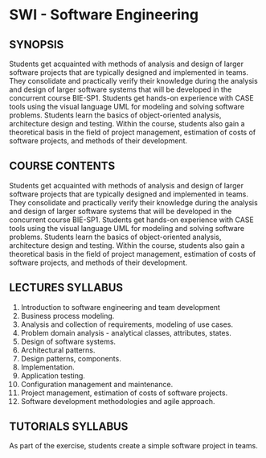 # SWI - Software Engineering

## SYNOPSIS
Students get acquainted with methods of analysis and design of larger software projects that are typically designed and implemented in teams. They consolidate and practically verify their knowledge during the analysis and design of larger software systems that will be developed in the concurrent course BIE-SP1. Students get hands-on experience with CASE tools using the visual language UML for modeling and solving software problems. Students learn the basics of object-oriented analysis, architecture design and testing. Within the course, students also gain a theoretical basis in the field of project management, estimation of costs of software projects, and methods of their development.

## COURSE CONTENTS
Students get acquainted with methods of analysis and design of larger software projects that are typically designed and implemented in teams. They consolidate and practically verify their knowledge during the analysis and design of larger software systems that will be developed in the concurrent course BIE-SP1. Students get hands-on experience with CASE tools using the visual language UML for modeling and solving software problems. Students learn the basics of object-oriented analysis, architecture design and testing. Within the course, students also gain a theoretical basis in the field of project management, estimation of costs of software projects, and methods of their development.

## LECTURES SYLLABUS
1. Introduction to software engineering and team development
2. Business process modeling.
3. Analysis and collection of requirements, modeling of use cases.
4. Problem domain analysis - analytical classes, attributes, states.
5. Design of software systems.
6. Architectural patterns.
7. Design patterns, components.
8. Implementation.
9. Application testing.
10. Configuration management and maintenance.
11. Project management, estimation of costs of software projects.
12. Software development methodologies and agile approach.

## TUTORIALS SYLLABUS
As part of the exercise, students create a simple software project in teams.